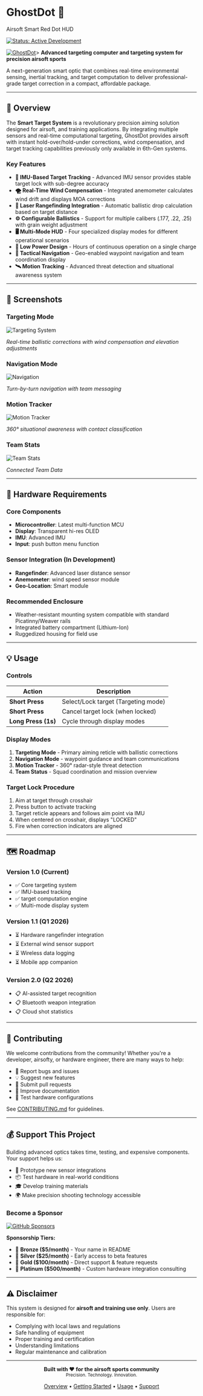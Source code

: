 # GhostDot 🎯
Airsoft Smart Red Dot HUD

[![Status: Active Development](https://img.shields.io/badge/Status-Active%20Development-green.svg)]()

[![GhostDot](https://img.youtube.com/vi/YZAu6HywTmE/0.jpg)](https://www.youtube.com/watch?v=YZAu6HywTmE)> **Advanced targeting computer and targeting system for precision airsoft sports**

A next-generation smart optic that combines real-time environmental sensing, inertial tracking, and target computation to deliver professional-grade target correction in a compact, affordable package.

---

## 🌟 Overview

The **Smart Target System** is a revolutionary precision aiming solution designed for airsoft, and training applications. By integrating multiple sensors and real-time computational targeting, GhostDot provides airsoft with instant hold-over/hold-under corrections, wind compensation, and target tracking capabilities previously only available in 6th-Gen systems.

### Key Features

- **🎯 IMU-Based Target Tracking** - Advanced IMU sensor provides stable target lock with sub-degree accuracy
- **🌪️ Real-Time Wind Compensation** - Integrated anemometer calculates wind drift and displays MOA corrections
- **📏 Laser Rangefinding Integration** - Automatic ballistic drop calculation based on target distance
- **⚙️ Configurable Ballistics** - Support for multiple calibers (.177, .22, .25) with grain weight adjustment
- **🖥️ Multi-Mode HUD** - Four specialized display modes for different operational scenarios
- **🔋 Low Power Design** - Hours of continuous operation on a single charge
- **📡 Tactical Navigation** - Geo-enabled waypoint navigation and team coordination display
- **🛰️ Motion Tracking** - Advanced threat detection and situational awareness system

---

## 📸 Screenshots

### Targeting Mode
![Targeting System](https://github.com/benb0jangles/GhostDot/blob/main/img/gif%20target.gif)

*Real-time ballistic corrections with wind compensation and elevation adjustments*

### Navigation Mode
![Navigation](https://github.com/benb0jangles/GhostDot/blob/main/img/gif%20nav.gif)

*Turn-by-turn navigation with team messaging*

### Motion Tracker
![Motion Tracker](https://github.com/benb0jangles/GhostDot/blob/main/img/gif%20tracker.gif)

*360° situational awareness with contact classification*

### Team Stats
![Team Stats](https://github.com/benb0jangles/GhostDot/blob/main/img/gif%20team.gif)

*Connected Team Data*

---

## 🔧 Hardware Requirements

### Core Components
- **Microcontroller**: Latest multi-function MCU
- **Display**: Transparent hi-res OLED
- **IMU**: Advanced IMU
- **Input**: push button menu function

### Sensor Integration (In Development)
- **Rangefinder**: Advanced laser distance sensor
- **Anemometer**: wind speed sensor module
- **Geo-Location**: Smart module

### Recommended Enclosure
- Weather-resistant mounting system compatible with standard Picatinny/Weaver rails
- Integrated battery compartment (Lithium-Ion)
- Ruggedized housing for field use

---

## 💡 Usage

### Controls

| Action | Description |
|--------|-------------|
| **Short Press** | Select/Lock target (Targeting mode) |
| **Short Press** | Cancel target lock (when locked) |
| **Long Press (1s)** | Cycle through display modes |

### Display Modes

1. **Targeting Mode** - Primary aiming reticle with ballistic corrections
2. **Navigation Mode** - waypoint guidance and team communications
3. **Motion Tracker** - 360° radar-style threat detection
4. **Team Status** - Squad coordination and mission overview

### Target Lock Procedure

1. Aim at target through crosshair
2. Press button to activate tracking
3. Target reticle appears and follows aim point via IMU
4. When centered on crosshair, displays "LOCKED"
5. Fire when correction indicators are aligned

---

## 🗺️ Roadmap

### Version 1.0 (Current)
- ✅ Core targeting system
- ✅ IMU-based tracking
- ✅ target computation engine
- ✅ Multi-mode display system

### Version 1.1 (Q1 2026)
- ⏳ Hardware rangefinder integration
- ⏳ External wind sensor support
- ⏳ Wireless data logging
- ⏳ Mobile app companion

### Version 2.0 (Q2 2026)
- 📋 AI-assisted target recognition
- 📋 Bluetooth weapon integration
- 📋 Cloud shot statistics

---

## 🤝 Contributing

We welcome contributions from the community! Whether you're a developer, airsofty, or hardware engineer, there are many ways to help:

- 🐛 Report bugs and issues
- 💡 Suggest new features
- 🔧 Submit pull requests
- 📖 Improve documentation
- 🧪 Test hardware configurations

See [CONTRIBUTING.md](CONTRIBUTING.md) for guidelines.

---

## 💰 Support This Project

Building advanced optics takes time, testing, and expensive components. Your support helps us:

- 🔬 Prototype new sensor integrations
- 📦 Test hardware in real-world conditions
- 🎓 Develop training materials
- 🌍 Make precision shooting technology accessible

### Become a Sponsor

[![GitHub Sponsors](https://img.shields.io/badge/Sponsor-❤️-red.svg)](https://github.com/sponsors/benb0jangles)

**Sponsorship Tiers:**
- 🥉 **Bronze ($5/month)** - Your name in README
- 🥈 **Silver ($25/month)** - Early access to beta features
- 🥇 **Gold ($100/month)** - Direct support & feature requests
- 💎 **Platinum ($500/month)** - Custom hardware integration consulting

---

## ⚠️ Disclaimer

This system is designed for **airsoft and training use only**. Users are responsible for:
- Complying with local laws and regulations
- Safe handling of equipment
- Proper training and certification
- Understanding limitations
- Regular maintenance and calibration

---

<p align="center">
  <strong>Built with ❤️ for the airsoft sports community</strong><br>
  <sub>Precision. Technology. Innovation.</sub>
</p>

<p align="center">
  <a href="#-overview">Overview</a> •
  <a href="#-getting-started">Getting Started</a> •
  <a href="#-usage">Usage</a> •
  <a href="#-support-this-project">Support</a>
</p>
